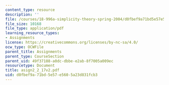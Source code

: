 ```yaml
---
content_type: resource
description: ''
file: /courses/18-996a-simplicity-theory-spring-2004/d0fbef9a71bd5e57e5605a23d831fcb3_asign2_2_17v2.pdf
file_size: 10168
file_type: application/pdf
learning_resource_types:
- Assignments
license: https://creativecommons.org/licenses/by-nc-sa/4.0/
ocw_type: OCWFile
parent_title: Assignments
parent_type: CourseSection
parent_uid: 49f37188-a0dc-dbbe-e2ab-8f7005a009ec
resourcetype: Document
title: asign2_2_17v2.pdf
uid: d0fbef9a-71bd-5e57-e560-5a23d831fcb3
---
```


